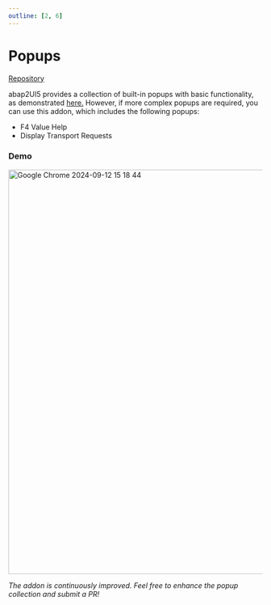 ```yaml
---
outline: [2, 6]
---
```

# Popups

<i class="fa-brands fa-github"></i> [Repository](https://github.com/abap2UI5-addons/popups)

abap2UI5 provides a collection of built-in popups with basic functionality, as demonstrated [here.](/development/popups) However, if more complex popups are required, you can use this addon, which includes the following popups:
* F4 Value Help
* Display Transport Requests


### Demo

<img width="800" alt="Google Chrome 2024-09-12 15 18 44" src="https://github.com/user-attachments/assets/130dd242-bd05-46eb-9ebc-1f2fad9716c9">


_The addon is continuously improved. Feel free to enhance the popup collection and submit a PR!_